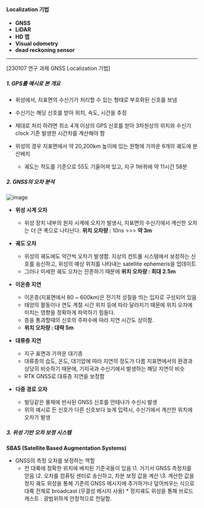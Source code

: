 #### Localization 기법

- **GNSS** 
- **LiDAR**
- **HD 맵**
- **Visual odometry**
- **dead reckoning sensor**





---



[230107 연구 과제  GNSS Localization 기법]



##### 1. GPS를 예시로 본 개요

- 위성에서, 지표면의 수신기가 처리할 수 있는 형태로 부호화된 신호를 보냄

- 수신기는 해당 신호를 받아 위치, 속도, 시간을 추정

- 제대로 처리 하려면 최소 4개 이상의 GPS 신호를 받아 3차원상의 위치와 
  수신기 clock 기준 발생한 시간차를 계산해야 함
- 위성의 경우 지표면에서 약 20,200km 높이에 있는 원형에 가까운 6개의 궤도에 분산배치
  - 궤도는 적도를 기준으로 55도 기울어져 있고, 지구 1바퀴에 약 11시간 58분

 

##### 2. GNSS의 오차 분석

![image](https://user-images.githubusercontent.com/89068148/211153150-12cc9331-f962-47cc-a2ee-78fa1d23c040.png)

- **위성 시계 오차**
  - 위성 장치 내부의 원자 시계에 오차가 발생시, 
    지표면의 수신기에서 계산한 오차는 더 큰 폭으로 나타난다.
    **위치 오차량 :** 10ns >>> **약 3m** 

 

- **궤도 오차**
  - 위성의 궤도에도 약간씩 오차가 발생함.
    지상의 컨트롤 시스템에서 보정하는 신호를 송신하고, 위성의 예상 위치를 나타내는
    satellite ephemeris을 업데이트
  - 그러나 미세한 궤도 오차는 잔존하기 때문에 
    **위치 오차량 : 최대 2.5m**

 

- **이온층 지연**
  - 이온층(지표면에서 80 ~ 600km)은 전기적 성질을 띄는 입자로 구성되어 있음
  - 태양의 활동이나 연도 계절 시간 위치 등에 따라 달라지기 때문에 위치 오차에 미치는 
    영향을 정확하게 파악하기 힘들다.
  - 층을 통과할때의 신호의 주파수에 따라 지연 시간도 상이함.
  - **위치 오차량 : 대략 5m**

 

- **대류층 지연**
  - 지구 표면과 가까운 대기층
  - 대류층의 습도, 온도, 대기압에 따라 지연의 정도가 다름
    지표면에서의 환경과 상당히 비슷하기 때문에, 기지국과 수신기에서 발생하는 해당 지연이 비슷
  - RTK GNSS로 대류층 지연을 보정함

 

- **다중 경로 오차**
  - 빌딩같은 물체에 반사된 GNSS 신호를 안테나가 수신시 발생
  - 위의 예시로 든 신호가 다른 신호보다 늦게 입력시, 수신기에서 계산한 위치에 오차가 발생 

 



##### 3. 위성 기반 오차 보정 시스템

**SBAS (Satellite Based Augmentation Systems)**

- GNSS의 측정 오차를 보정하는 역할
  - 전 대륙에 정확한 위치에 배치된 기준국들이 있음
    \1. 거기서 GNSS 측정치를 얻음
    \2. 오차를 컴퓨팅 센터로 송신하고, 차분 보정 값을 계산
    \3. 계산한 값을 정지 궤도 위성을 통해 
        기존의 GNSS 메시지에 추가하거나 덮어씌우는 식으로
        대륙 전체로 broadcast (무결성 메시지 사용)
        \* 정지궤도 위성을 통해 브로드캐스트 : 광범위하게 안정적으로 전달함.
